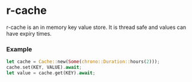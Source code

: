 # r-cache

r-cache is an in memory key value store. It is thread safe and values can have expiry times.

### Example

```rust
let cache = Cache::new(Some(chrono::Duration::hours(2)));
cache.set(KEY, VALUE).await;
let value = cache.get(KEY).await;
```